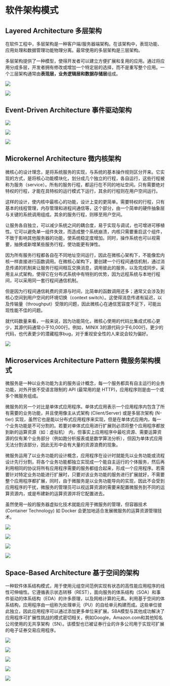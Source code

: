 # 软件架构模式

## Layered Architecture 多层架构

在软件工程中，多层架构是一种客户端/服务器端架构。在该架构中，表现功能、应用处理和数据管理功能物理分离。最常使用的多层架构是三层架构。

多层架构提供了一种模型，使得开发者可以建立方便扩展和复用的应用。通过将应用分成多层，开发者拥有修改或增加一个特定层的选择，而不是重写整个应用。一个三层架构通常由**表现层，业务逻辑层和数据存储层**组成。

![](imgs/closed_layers_and_request_access.png)

![](imgs/open_layers_and_request_flow.png)

## Event-Driven Architecture 事件驱动架构
![](imgs/event_driven_architecture_mediator_toplogy.png)

![](imgs/mediator_toplogy_example.png)

![](imgs/broker_toplogy_example.png)


## Microkernel Architecture 微内核架构
微核心的设计理念，是将系统服务的实现，与系统的基本操作规则区分开来。它实现的方式，是将核心功能模块化，划分成几个独立的行程，各自运行，这些行程被称为服务（service）。所有的服务行程，都运行在不同的地址空间。只有需要绝对特权的行程，才能在具特权的运行模式下运行，其余的行程则在用户空间运行。

这样的设计，使内核中最核心的功能，设计上变的更简单。需要特权的行程，只有基本的线程管理，内存管理和进程间通信等，这个部分，由一个简单的硬件抽象层与关键的系统调用组成。其余的服务行程，则移至用户空间。

让服务各自独立，可以减少系统之间的耦合度，易于实现与调试，也可增进可移植性。它可以避免单一组件失效，而造成整个系统崩溃，内核只需要重启这个组件，不致于影响其他服务器的功能，使系统稳定度增加。同时，操作系统也可以视需要，抽换或新增某些服务行程，使功能更有弹性。

因为所有服务行程都各自在不同地址空间运行，因此在微核心架构下，不能像宏内核一样直接进行函数调用。在微核心架构下，要创建一个行程间通信机制，通过消息传递的机制来让服务行程间相互交换消息，调用彼此的服务，以及完成同步。采用主从式架构，使得它在分布式系统中有特别的优势，因为远程系统与本地行程间，可以采用同一套行程间通信机制。

但是因为行程间通信耗费的资源与时间，比简单的函数调用还多；通常又会涉及到核心空间到用户空间的环境切换（context switch）。这使得消息传递有延迟，以及传输量（throughput）受限的问题，因此微核心在通信宽容度不足下，可能出现性能不佳的问题。

就代码数量来看，一般来说，因为功能简化，微核心使用的代码比集成式核心更少，其源代码通常小于10,000行。例如，MINIX 3的源代码少于6,000行。更少的代码，也代表更少的潜藏程序bug，对于重视安全性的人来说会较为偏好。

![](imgs/microkernel_architecture_pattern.png)

## Microservices Architecture Pattern 微服务架构模式

微服务是一种以业务功能为主的服务设计概念，每一个服务都具有自主运行的业务功能，对外开放不受语言限制的 API (最常用的是 HTTP)，应用程序则是由一个或多个微服务组成。

微服务的另一个对比是单体式应用程序。单体式应用表示一个应用程序内包含了所有需要的业务功能，并且使用像主从式架构 (Client/Server) 或是多层次架构 (N-tier) 实现，虽然它也是能以分布式应用程序来实现，但是在单体式应用内，每一个业务功能是不可分割的。若要对单体式应用进行扩展则必须将整个应用程序都放到新的运算资源（如：虚拟机） 内，但事实上应用程序中最吃资源、需要运算资源的仅有某个业务部分（例如跑分析报表或是数学算法分析），但因为单体式应用无法分割该部分，因此无形中会有大量的资源浪费的现象。

微服务运用了以业务功能的设计概念，应用程序在设计时就能先以业务功能或流程设计先行分割，将各个业务功能都独立实现成一个能自主运行的个体服务，然后再利用相同的协议将所有应用程序需要的服务都组合起来，形成一个应用程序。若需要针对特定业务功能进行扩展时，只要对该业务功能的服务进行扩展就好，不需要整个应用程序都扩展，同时，由于微服务是以业务功能导向的实现，因此不会受到应用程序的干扰，微服务的管理员可以视运算资源的需要来配置微服务到不同的运算资源内，或是布建新的运算资源并将它配置进去。

虽然使用一般的服务器虚拟化技术就能应用于微服务的管理，但容器技术 (Container Technology) 如 Docker 会更加地适合发展微服务的运算资源管理技术。

![](imgs/basic_microservices_architecture_pattern.png)

![](imgs/api_rest_based_toplogy.png)

![](imgs/application_rest_based_toplogy.png)

![](imgs/centralized_messaging_toplogy.png)


## Space-Based Architecture 基于空间的架构
一种软件体系结构模式，用于使用元组空间范例实现有状态的高性能应用程序的线性可伸缩性。它遵循表示状态转移（REST），面向服务的体系结构（SOA）和事件驱动的体系结构（EDA）的许多原理，以及网格计算的元素。利用基于空间的体系结构，应用程序由一组称为处理单元（PU）的自给单元构建而成。这些单位彼此独立，因此应用程序可以通过添加更多单位来扩展。SBA模型与其他成功解决了应用程序可扩展性挑战的模式密切相关，例如Google，Amazon.com和其他知名公司使用的无共享架构（SN）。该模型也已被证券行业的许多公司用于实现可扩展的电子证券交易应用程序。

![](imgs/space_based_architecture_pattern.png)

![](imgs/processing_unit_component.png)

![](imgs/messaging_grid_component.png)

![](imgs/data_grid_component.png)

![](imgs/processing_grid_component.png)
